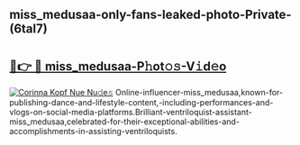 ## miss_medusaa-only-fans​-leaked-photo​-Private-(6tal7)


# <h2><a href="https://mediaupload.pro?title=miss_medusaa&ref=git">🔗👉 🔴 miss_medusaa-P𝚑ot𝚘𝚜-V𝚒d𝚎o</a></h2>

[![Corinna Kopf Nue Nu𝚍e𝚜](https://i.imgur.com/0qMVB7G.gif)](https://mediaupload.pro?title=miss_medusaa&ref=git)
Online-influencer-miss_medusaa,known-for-publishing-dance-and-lifestyle-content,-including-performances-and-vlogs-on-social-media-platforms.Brilliant-ventriloquist-assistant-miss_medusaa,celebrated-for-their-exceptional-abilities-and-accomplishments-in-assisting-ventriloquists.  
